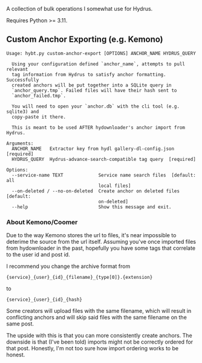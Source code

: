 A collection of bulk operations I somewhat use for Hydrus.

Requires Python >= 3.11.

## Custom Anchor Exporting (e.g. Kemono)
```
Usage: hybt.py custom-anchor-export [OPTIONS] ANCHOR_NAME HYDRUS_QUERY

  Using your configuration defined `anchor_name`, attempts to pull relevant
  tag information from Hydrus to satisfy anchor formatting. Successfully
  created anchors will be put together into a SQLite query in
  `anchor_query.tmp`. Failed files will have their hash sent to
  `anchor_failed.tmp`.

  You will need to open your `anchor.db` with the cli tool (e.g. sqlite3) and
  copy-paste it there.

  This is meant to be used AFTER hydownloader's anchor import from Hydrus.

Arguments:
  ANCHOR_NAME   Extractor key from hydl gallery-dl-config.json  [required]
  HYDRUS_QUERY  Hydrus-advance-search-compatible tag query  [required]

Options:
  --service-name TEXT             Service name search files  [default: all
                                  local files]
  --on-deleted / --no-on-deleted  Create anchor on deleted files  [default:
                                  on-deleted]
  --help                          Show this message and exit.
```

### About Kemono/Coomer
Due to the way Kemono stores the url to files, it's near impossible to deterime the source from the url itself. Assuming you've once imported files from hydownloader in the past, hopefully you have some tags that correlate to the user id and post id.

I recommend you change the archive format from

`{service}_{user}_{id}_{filename}_{type[0]}.{extension}`

to

`{service}_{user}_{id}_{hash}`

Some creators will upload files with the same filename, which will result in conflicting anchors and will skip said files with the same filename on the same post. 

The upside with this is that you can more consistently create anchors. The downside is that (I've been told) imports might not be correctly ordered for that post. Honestly, I'm not too sure how import ordering works to be honest.
